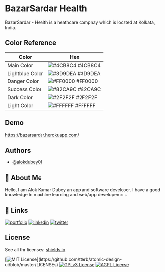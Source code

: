 
# BazarSardar Health

BazarSardar - Health is a heathcare compnay which is  located at Kolkata, India.
## Color Reference

| Color             | Hex                                                                |
| ----------------- | ------------------------------------------------------------------ |
| Main Color | ![#4CB8C4](https://via.placeholder.com/10/4CB8C4?text=+) #4CB8C4 |
| Lightblue Color | ![#3D9DEA](https://via.placeholder.com/10/3D9DEA?text=+) #3D9DEA |
| Danger Color | ![#FF0000](https://via.placeholder.com/10/FF0000?text=+) #FF0000 |
| Success Color | ![#82CA9C](https://via.placeholder.com/10/82CA9C?text=+) #82CA9C |
| Dark Color | ![#2F2F2F](https://via.placeholder.com/10/2F2F2F?text=+) #2F2F2F |
| Light Color | ![#FFFFFF](https://via.placeholder.com/10/FFFFFF?text=+) #FFFFFF |

## Demo

https://bazarsardar.herokuapp.com/


## Authors

- [@alokdubey01](https://github.com/alokdubey01)


## 🚀 About Me
Hello, I am Alok Kumar Dubey an app and software developer. I have a good knowledge in machine learning and web/app developemrnt.
## 🔗 Links
[![portfolio](https://img.shields.io/badge/my_portfolio-000?style=for-the-badge&logo=ko-fi&logoColor=white)](https://alokd_07.w3spaces.com/)
[![linkedin](https://img.shields.io/badge/linkedin-0A66C2?style=for-the-badge&logo=linkedin&logoColor=white)](https://www.linkedin.com/alokd07/)
[![twitter](https://img.shields.io/badge/twitter-1DA1F2?style=for-the-badge&logo=twitter&logoColor=white)](https://twitter.com/alokd_07)


## License

See all thr licenses: [shields.io](https://shields.io/)

[![MIT License](https://img.shields.io/apm/l/atomic-design-ui.svg?)](https://github.com/tterb/atomic-design-ui/blob/master/LICENSEs)
[![GPLv3 License](https://img.shields.io/badge/License-GPL%20v3-yellow.svg)](https://opensource.org/licenses/)
[![AGPL License](https://img.shields.io/badge/license-AGPL-blue.svg)](http://www.gnu.org/licenses/agpl-3.0)

